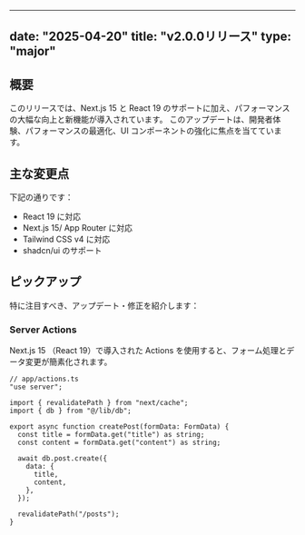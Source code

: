  ---
date: "2025-04-20"
title: "v2.0.0リリース"
type: "major"
---

## 概要

このリリースでは、Next.js 15 と React 19 のサポートに加え、パフォーマンスの大幅な向上と新機能が導入されています。
このアップデートは、開発者体験、パフォーマンスの最適化、UI コンポーネントの強化に焦点を当てています。

## 主な変更点

下記の通りです：

- React 19 に対応
- Next.js 15/ App Router に対応
- Tailwind CSS v4 に対応
- shadcn/ui のサポート

## ピックアップ

特に注目すべき、アップデート・修正を紹介します：

### Server Actions

Next.js 15 （React 19）で導入された Actions を使用すると、フォーム処理とデータ変更が簡素化されます。

```tsx
// app/actions.ts
"use server";

import { revalidatePath } from "next/cache";
import { db } from "@/lib/db";

export async function createPost(formData: FormData) {
  const title = formData.get("title") as string;
  const content = formData.get("content") as string;

  await db.post.create({
    data: {
      title,
      content,
    },
  });

  revalidatePath("/posts");
}
```